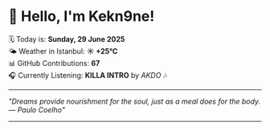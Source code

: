 # 👋 Hello, I'm Kekn9ne!

🗓️ Today is: **Sunday, 29 June 2025**  
🌤️ Weather in Istanbul: **☀️   +25°C**  
📊 GitHub Contributions: **67**  
🎧 Currently Listening: **KILLA INTRO** by *AKDO* 🎶

---

_"Dreams provide nourishment for the soul, just as a meal does for the body. — *Paulo Coelho*"_

---
